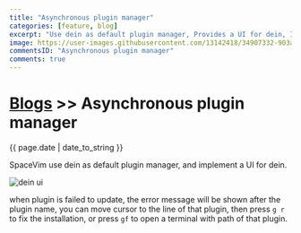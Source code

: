 ```yaml
---
title: "Asynchronous plugin manager"
categories: [feature, blog]
excerpt: "Use dein as default plugin manager, Provides a UI for dein, Install and update plugin asynchronously, Show process status on the fly"
image: https://user-images.githubusercontent.com/13142418/34907332-903ae968-f842-11e7-8ac9-07fcc9940a53.gif
commentsID: "Asynchronous plugin manager"
comments: true
---
```



# [Blogs](../blog/) >> Asynchronous plugin manager

{{ page.date | date_to_string }}


SpaceVim use dein as default plugin manager, and implement a UI for dein. 

![dein ui](https://user-images.githubusercontent.com/13142418/34907332-903ae968-f842-11e7-8ac9-07fcc9940a53.gif)

when plugin is failed to update, the error message will be shown after the plugin name,
you can move cursor to the line of that plugin,
then press `g r` to fix the installation, or press `gf` to open a terminal with path of that plugin.
